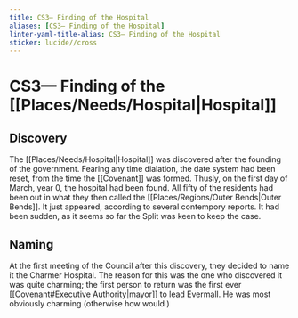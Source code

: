 ```yaml
---
title: CS3— Finding of the Hospital
aliases: [CS3— Finding of the Hospital]
linter-yaml-title-alias: CS3— Finding of the Hospital
sticker: lucide//cross
---
```


# CS3— Finding of the [[Places/Needs/Hospital|Hospital]]
## Discovery
The [[Places/Needs/Hospital|Hospital]] was discovered after the founding of the government. Fearing any time dialation, the date system had been reset, from the time the [[Covenant]] was formed. Thusly, on the first day of March, year 0, the hospital had been found. All fifty of the residents had been out in what they then called the [[Places/Regions/Outer Bends|Outer Bends]].  It just appeared, according to several contempory reports. It had been sudden, as it seems so far the Split was keen to keep the case.
## Naming
At the first meeting of the Council after this discovery, they decided to name it the Charmer Hospital. The reason for this was the one who discovered it was quite charming; the first person to return was the first ever [[Covenant#Executive Authority|mayor]] to lead Evermall. He was most obviously charming (otherwise how would )